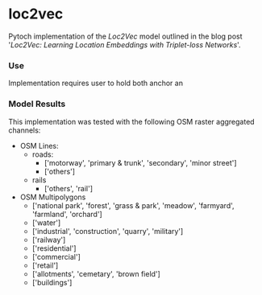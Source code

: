 # loc2vec

Pytoch implementation of the *Loc2Vec* model outlined in the blog post '*Loc2Vec: Learning Location Embeddings with Triplet-loss Networks*'.

### Use
Implementation requires user to hold both anchor an


### Model Results
This implementation was tested with the following OSM raster aggregated channels:
- OSM Lines:
    - roads:
        - ['motorway', 'primary & trunk', 'secondary', 'minor street']
        - ['others']
    -  rails
        - ['others', 'rail']
- OSM Multipolygons
    - ['national park', 'forest', 'grass & park', 'meadow', 'farmyard', 'farmland', 'orchard']
    - ['water']
    - ['industrial', 'construction', 'quarry', 'military']
    - ['railway']
    - ['residential']
    - ['commercial']
    - ['retail']
    - ['allotments', 'cemetary', 'brown field']
    - ['buildings']

